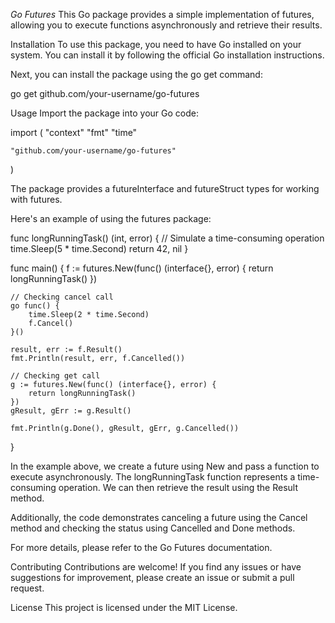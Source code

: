 *Go Futures*
This Go package provides a simple implementation of futures, allowing you to execute functions asynchronously and retrieve their results.

Installation
To use this package, you need to have Go installed on your system. You can install it by following the official Go installation instructions.

Next, you can install the package using the go get command:

go get github.com/your-username/go-futures



Usage
Import the package into your Go code:

import (
	"context"
	"fmt"
	"time"

	"github.com/your-username/go-futures"
)


The package provides a futureInterface and futureStruct types for working with futures.

Here's an example of using the futures package:

func longRunningTask() (int, error) {
	// Simulate a time-consuming operation
	time.Sleep(5 * time.Second)
	return 42, nil
}

func main() {
	f := futures.New(func() (interface{}, error) {
		return longRunningTask()
	})

	// Checking cancel call
	go func() {
		time.Sleep(2 * time.Second)
		f.Cancel()
	}()

	result, err := f.Result()
	fmt.Println(result, err, f.Cancelled())

	// Checking get call
	g := futures.New(func() (interface{}, error) {
		return longRunningTask()
	})
	gResult, gErr := g.Result()

	fmt.Println(g.Done(), gResult, gErr, g.Cancelled())
}



In the example above, we create a future using New and pass a function to execute asynchronously. The longRunningTask function represents a time-consuming operation. We can then retrieve the result using the Result method.

Additionally, the code demonstrates canceling a future using the Cancel method and checking the status using Cancelled and Done methods.

For more details, please refer to the Go Futures documentation.


Contributing
Contributions are welcome! If you find any issues or have suggestions for improvement, please create an issue or submit a pull request.

License
This project is licensed under the MIT License.

